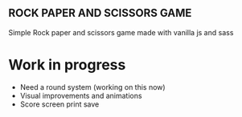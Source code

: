## ROCK PAPER AND SCISSORS GAME

Simple Rock paper and scissors game made with vanilla js and sass

# Work in progress

- Need a round system (working on this now)
- Visual improvements and animations
- Score screen print save
